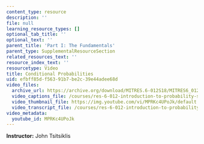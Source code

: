```yaml
---
content_type: resource
description: ''
file: null
learning_resource_types: []
optional_tab_title: ''
optional_text: ''
parent_title: 'Part I: The Fundamentals'
parent_type: SupplementalResourceSection
related_resources_text: ''
resource_index_text: ''
resourcetype: Video
title: Conditional Probabilities
uid: efbff85d-f563-91b7-be2c-39e44adee68d
video_files:
  archive_url: https://archive.org/download/MITRES.6-012S18/MITRES6_012S18_L02-02_300k.mp4
  video_captions_file: /courses/res-6-012-introduction-to-probability-spring-2018/7b7362025dc45ddd84337cc7744c1dac_MPRKc4UPoJk.vtt
  video_thumbnail_file: https://img.youtube.com/vi/MPRKc4UPoJk/default.jpg
  video_transcript_file: /courses/res-6-012-introduction-to-probability-spring-2018/0c1ffb4da9a5e04b0277fab2032f8c2d_MPRKc4UPoJk.pdf
video_metadata:
  youtube_id: MPRKc4UPoJk
---
```


**Instructor:** John Tsitsiklis